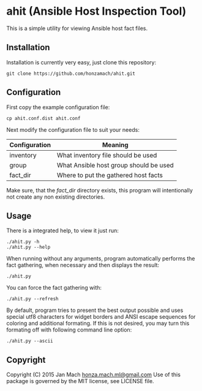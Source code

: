# ahit (Ansible Host Inspection Tool)

This is a simple utility for viewing Ansible host fact files.

## Installation

Installation is currently very easy, just clone this repository:

```
git clone https://github.com/honzamach/ahit.git
```

## Configuration

First copy the example configuration file:

```
cp ahit.conf.dist ahit.conf
```

Next modify the configuration file to suit your needs:

| Configuration | Meaning |
| --- | --- |
| inventory | What inventory file should be used |
| group | What Ansible host group should be used |
| fact_dir | Where to put the gathered host facts |

Make sure, that the *fact_dir* directory exists, this program will intentionally
not create any non existing directories.

## Usage

There is a integrated help, to view it just run:

```
./ahit.py -h
./ahit.py --help
```

When running without any arguments, program automatically performs the fact
gathering, when necessary and then displays the result:

```
./ahit.py
```

You can force the fact gathering with:

```
./ahit.py --refresh
```

By default, program tries to present the best output possible and uses special
utf8 characters for widget borders and ANSI escape sequences for coloring and
additional formating. If this is not desired, you may turn this formating off
with following command line option:

```
./ahit.py --ascii
```

## Copyright

Copyright (C) 2015 Jan Mach <honza.mach.ml@gmail.com>
Use of this package is governed by the MIT license, see LICENSE file.
